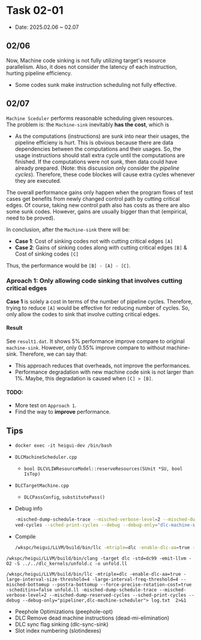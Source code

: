 # Task 02-01
- Date: 2025.02.06 ~ 02.07


## 02/06
Now, Machine code sinking is not fully utilizing target's resource parallelism.
Also, it does not consider the latency of each instruction, hurting pipeline efficiency.
- Some codes sunk make instruction scheduling not fully effective.

## 02/07
`Machine Sceduler` performs reasonable scheduling given resources.  
The problem is: the `Machine-sink` inevitably **has the cost**, which is
- As the computations (instructions) are sunk into near their usages, the pipeline efficieny is hurt. This is obvious because there are data dependencies between the computations and their usages. So, the usage instructions should stall extra cycle until the computations are finished. If the computations were not sunk, then data could have already prepared. (Note: this discussion only consider the *pipeline cycles*). Therefore, these code blockes will cause extra cycles whenever they are executed.

The overall performance gains only happen when the program flows of test cases get benefits from newly changed control path by cutting critical edges. Of course, taking new control path also has costs as there are also some sunk codes. However, gains are usually bigger than that (empirical, need to be proved).  

In conclusion, after the `Machine-sink` there will be:
- **Case 1**: Cost of sinking codes not with cutting critical edges `[A]`
- **Case 2**: Gains of sinking codes along with cutting critical edges `[B]` & Cost of sinking codes `[C]`

Thus, the performance would be `[B] - [A] - [C]`. 

### Aproach 1: Only allowing code sinking that involves cutting critical edges
**Case 1** is solely a cost in terms of the number of pipeline cycles. Therefore, trying to reduce `[A]` would be effective for reducing number of cycles.
So, only allow the codes to sink that involve cutting critical edges.

#### Result
See `result1.dat`. It shows 5% performance improve compare to original `machine-sink`. However, only 0.55% improve compare to without machine-sink.
Therefore, we can say that:
- This approach reduces that overheads, not improve the performances.
- Performance degradation with new machine code sink is not larger than 1%. Maybe, this degradation is caused when `[C] > [B]`.

#### TODO:
- More test on `Approach 1`.
- Find the way to **improve** performance.

## Tips
- `docker exec -it heigui-dev /bin/bash`
- `DLCMachineScheduler.cpp`
    - `bool DLCVLIWResourceModel::reserveResources(SUnit *SU, bool IsTop)`
- `DLCTargetMachine.cpp`
    - `DLCPassConfig`, `substitutePass()`
- Debug info

    ```sh
    -misched-dump-schedule-trace --misched-verbose-level=2 --misched-dump-reser
    ved-cycles --sched-print-cycles --debug --debug-only="dlc-machine-scheduler"
    ```
- Compile

    ```sh
    /wkspc/heigui/LLVM/build/bin/llc -mtriple=dlc -enable-dlc-aa=true -large-interval-size-threshold=4 -large-interval-freq-threshold=4 --misched-bottomup --postra-bottomup --force-precise-rotation-cost=true -scheditins=false [.ll] -misched-dump-schedule-trace --misched-verbose-level=2 --misched-dump-reserved-cycles --sched-print-cycles --debug --debug-only="pipeliner,dlc-machine-scheduler" 2>&1
    ```

```
/wkspc/heigui/LLVM/build/bin/clang -target dlc -std=dc99 -emit-llvm -O2 -S ../../dlc_kernels/unfold.c -o unfold.ll

/wkspc/heigui/LLVM/build/bin/llc -mtriple=dlc -enable-dlc-aa=true -large-interval-size-threshold=4 -large-interval-freq-threshold=4 --misched-bottomup --postra-bottomup --force-precise-rotation-cost=true -scheditins=false unfold.ll -misched-dump-schedule-trace --misched-verbose-level=2 --misched-dump-reserved-cycles --sched-print-cycles --debug --debug-only="pipeliner,dlc-machine-scheduler"> log.txt  2>&1
```

- Peephole Optimizations (peephole-opt)
- DLC Remove dead machine instructions (dead-mi-elimination)
- DLC sync flag sinking (dlc-sync-sink)
- Slot index numbering (slotindexes)